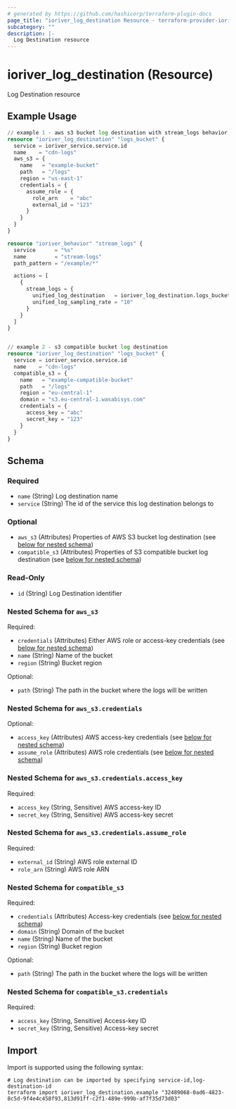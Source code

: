 ```yaml
---
# generated by https://github.com/hashicorp/terraform-plugin-docs
page_title: "ioriver_log_destination Resource - terraform-provider-ioriver"
subcategory: ""
description: |-
  Log Destination resource
---
```


# ioriver_log_destination (Resource)

Log Destination resource

## Example Usage

```terraform
// example 1 - aws s3 bucket log destination with stream_logs behavior with 10% sampling rate
resource "ioriver_log_destination" "logs_bucket" {
  service = ioriver_service.service.id
  name    = "cdn-logs"
  aws_s3 = {
    name   = "example-bucket"
    path   = "/logs"
    region = "us-east-1"
    credentials = {
      assume_role = {
        role_arn    = "abc"
        external_id = "123"
      }
    }
  }
}

resource "ioriver_behavior" "stream_logs" {
  service      = "%s"
  name         = "stream-logs"
  path_pattern = "/example/*"

  actions = [
    {
      stream_logs = {
        unified_log_destination   = ioriver_log_destination.logs_bucket.id
        unified_log_sampling_rate = "10"
      }
    }
  ]
}


// example 2 - s3 compatible bucket log destination
resource "ioriver_log_destination" "logs_bucket" {
  service = ioriver_service.service.id
  name    = "cdn-logs"
  compatible_s3 = {
    name   = "example-compatible-bucket"
    path   = "/logs"
    region = "eu-central-1"
    domain = "s3.eu-central-1.wasabisys.com"
    credentials = {
      access_key = "abc"
      secret_key = "123"
    }
  }
}
```

<!-- schema generated by tfplugindocs -->
## Schema

### Required

- `name` (String) Log destination name
- `service` (String) The id of the service this log destination belongs to

### Optional

- `aws_s3` (Attributes) Properties of AWS S3 bucket log destination (see [below for nested schema](#nestedatt--aws_s3))
- `compatible_s3` (Attributes) Properties of S3 compatible bucket log destination (see [below for nested schema](#nestedatt--compatible_s3))

### Read-Only

- `id` (String) Log Destination identifier

<a id="nestedatt--aws_s3"></a>
### Nested Schema for `aws_s3`

Required:

- `credentials` (Attributes) Either AWS role or access-key credentials (see [below for nested schema](#nestedatt--aws_s3--credentials))
- `name` (String) Name of the bucket
- `region` (String) Bucket region

Optional:

- `path` (String) The path in the bucket where the logs will be written

<a id="nestedatt--aws_s3--credentials"></a>
### Nested Schema for `aws_s3.credentials`

Optional:

- `access_key` (Attributes) AWS access-key credentials (see [below for nested schema](#nestedatt--aws_s3--credentials--access_key))
- `assume_role` (Attributes) AWS role credentials (see [below for nested schema](#nestedatt--aws_s3--credentials--assume_role))

<a id="nestedatt--aws_s3--credentials--access_key"></a>
### Nested Schema for `aws_s3.credentials.access_key`

Required:

- `access_key` (String, Sensitive) AWS access-key ID
- `secret_key` (String, Sensitive) AWS access-key secret


<a id="nestedatt--aws_s3--credentials--assume_role"></a>
### Nested Schema for `aws_s3.credentials.assume_role`

Required:

- `external_id` (String) AWS role external ID
- `role_arn` (String) AWS role ARN




<a id="nestedatt--compatible_s3"></a>
### Nested Schema for `compatible_s3`

Required:

- `credentials` (Attributes) Access-key credentials (see [below for nested schema](#nestedatt--compatible_s3--credentials))
- `domain` (String) Domain of the bucket
- `name` (String) Name of the bucket
- `region` (String) Bucket region

Optional:

- `path` (String) The path in the bucket where the logs will be written

<a id="nestedatt--compatible_s3--credentials"></a>
### Nested Schema for `compatible_s3.credentials`

Required:

- `access_key` (String, Sensitive) Access-key ID
- `secret_key` (String, Sensitive) Access-key secret

## Import

Import is supported using the following syntax:

```shell
# Log destination can be imported by specifying service-id,log-destination-id
terraform import ioriver_log_destination.example "32489068-0ad6-4823-8c5d-9f4e4c458f93,813d91ff-c2f1-489e-999b-af7f35d73d03"
```
